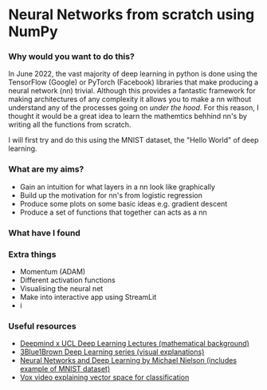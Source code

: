 # Neural Networks from scratch using NumPy

### Why would you want to do this? 
In June 2022, the vast majority of deep learning in python is done using the TensorFlow (Google) or PyTorch (Facebook) libraries that make producing a neural network (nn) trivial. Although this provides a fantastic framework for making architectures of any complexity it allows you to make a nn without understand any of the processes going on *under the hood*. For this reason, I thought it would be a great idea to learn the mathemtics behhind nn's by writing all the functions from scratch.

I will first try and do this using the MNIST dataset, the "Hello World" of deep learning.

### What are my aims?
- Gain an intuition for what layers in a nn look like graphically
- Build up the motivation for nn's from logistic regression
- Produce some plots on some basic ideas e.g. gradient descent 
- Produce a set of functions that together can acts as a nn

### What have I found


### Extra things 
- Momentum (ADAM)
- Different activation functions
- Visualising the neural net
- Make into interactive app using StreamLit
- i

### Useful resources 
- [Deepmind x UCL Deep Learning Lectures (mathematical background)](https://www.youtube.com/watch?v=FBggC-XVF4M&ab_channel=DeepMind)
- [3Blue1Brown Deep Learning series (visual explanations)](https://www.youtube.com/watch?v=aircAruvnKk&list=PLZHQObOWTQDNU6R1_67000Dx_ZCJB-3pi&ab_channel=3Blue1Brown)
- [Neural Networks and Deep Learning by Michael Nielson (includes example of MNIST dataset)](http://neuralnetworksanddeeplearning.com/)
- [Vox video explaining vector space for classification](#)

